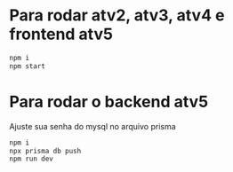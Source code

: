 # Para rodar atv2, atv3, atv4 e frontend atv5

   ``` bash
  npm i
  npm start 
  ```

# Para rodar o backend atv5 

  Ajuste sua senha do mysql no arquivo prisma
   ``` bash
  npm i
  npx prisma db push
  npm run dev
  ```
